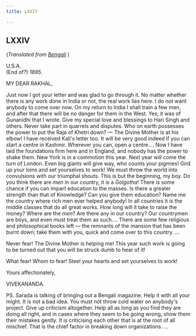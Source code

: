 ```yaml
---
title: LXXIV

---
```





  

  


## LXXIV

(*Translated from [Bengali](b7248e6074.pdf)* )

U.S.A.  
(End of?) *1895*.

MY DEAR RAKHAL,

Just now I got your letter and was glad to go through it. No matter
whether there is any work done in India or not, the real work lies here.
I do not want anybody to come over now. On my return to India I shall
train a few men, and after that there will be no danger for them in the
West. Yes, it was of Gunanidhi that I wrote. Give my special love and
blessings to Hari Singh and others. Never take part in quarrels and
disputes. Who on earth possesses the power to put the Raja of Khetri
down? — The Divine Mother is at his elbow! I have received Kali's letter
too. It will be very good indeed if you can start a centre in Kashmir.
Wherever you can, open a centre.... Now I have laid the foundations firm
here and in England, and nobody has the power to shake them. New York is
in a commotion this year. Next year will come the turn of London. Even
big giants will give way, who counts your pigmies! Gird up your loins
and set yourselves to work! We must throw the world into convulsions
with our triumphal shouts. This is but the beginning, my boy. Do you
think there are *men* in our country, it is a *Golgotha*! There is some
chance if you can impart education to the masses. Is there a greater
strength than that of Knowledge? Can you give them education? Name me
the country where rich men ever helped anybody! In all countries it is
the middle classes that do all great works. How long will it take to
raise the money? Where are the *men*? Are there any in our country? Our
countrymen are boys, and even must treat them as such.... There are some
few religious and philosophical books left — the remnants of the mansion
that has been burnt down; take them with you, quick and come over to
this country. ...

Never fear! The Divine Mother is helping me! This year such work is
going to be turned out that you will be struck dumb to hear of it!

What fear! Whom to fear! Steel your hearts and set yourselves to work! 

Yours affectionately,

VIVEKANANDA.

  
PS. Sarada is talking of bringing out a Bengali magazine. Help it with
all your might. It is not a bad idea. You must not throw cold water on
anybody's project. Give up criticism altogether. Help all as long as you
find they are doing all right, and in cases where they seem to be going
wrong, show them their mistakes gently. It is criticising each other
that is at the root of all mischief. That is the chief factor in
breaking down organizations. ...



